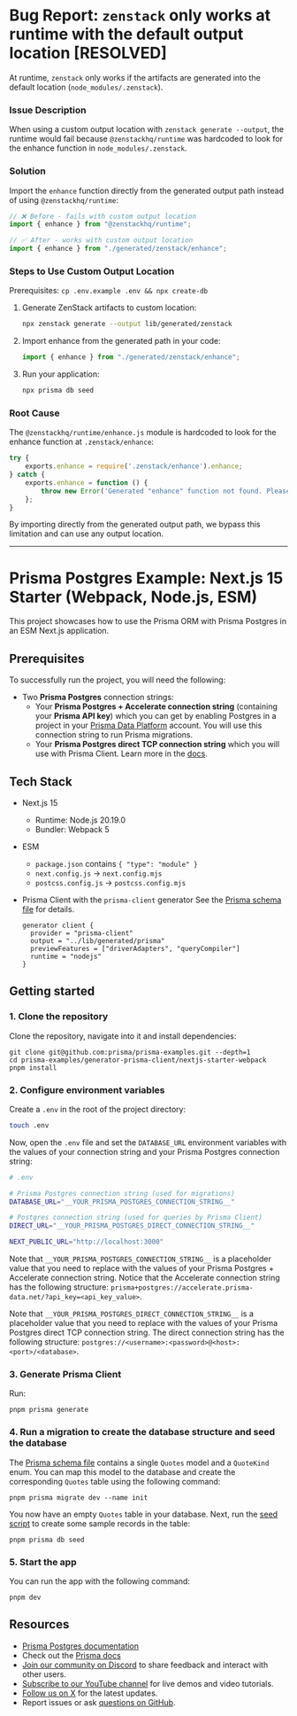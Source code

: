 # Bug Report: `zenstack` only works at runtime with the default output location [RESOLVED]

At runtime, `zenstack` only works if the artifacts are generated into the default location (`node_modules/.zenstack`).

### Issue Description

When using a custom output location with `zenstack generate --output`, the runtime would fail because `@zenstackhq/runtime` was hardcoded to look for the enhance function in `node_modules/.zenstack`.

### Solution

Import the `enhance` function directly from the generated output path instead of using `@zenstackhq/runtime`:

```typescript
// ❌ Before - fails with custom output location
import { enhance } from "@zenstackhq/runtime";

// ✅ After - works with custom output location
import { enhance } from "./generated/zenstack/enhance";
```

### Steps to Use Custom Output Location

Prerequisites: `cp .env.example .env && npx create-db`

1. Generate ZenStack artifacts to custom location:
   ```bash
   npx zenstack generate --output lib/generated/zenstack
   ```

2. Import enhance from the generated path in your code:
   ```typescript
   import { enhance } from "./generated/zenstack/enhance";
   ```

3. Run your application:
   ```bash
   npx prisma db seed
   ```

### Root Cause

The `@zenstackhq/runtime/enhance.js` module is hardcoded to look for the enhance function at `.zenstack/enhance`:

```js
try {
    exports.enhance = require('.zenstack/enhance').enhance;
} catch {
    exports.enhance = function () {
        throw new Error('Generated "enhance" function not found. Please run `zenstack generate` first.');
    };
}
```

By importing directly from the generated output path, we bypass this limitation and can use any output location.

-------------------

# Prisma Postgres Example: Next.js 15 Starter (Webpack, Node.js, ESM)

This project showcases how to use the Prisma ORM with Prisma Postgres in an ESM Next.js application.

## Prerequisites

To successfully run the project, you will need the following:

- Two **Prisma Postgres** connection strings:
  - Your **Prisma Postgres + Accelerate connection string** (containing your **Prisma API key**) which you can get by enabling Postgres in a project in your [Prisma Data Platform](https://pris.ly/pdp) account. You will use this connection string to run Prisma migrations.
  - Your **Prisma Postgres direct TCP connection string** which you will use with Prisma Client.
    Learn more in the [docs](https://www.prisma.io/docs/postgres/database/direct-connections).

## Tech Stack

- Next.js 15
  - Runtime: Node.js 20.19.0
  - Bundler: Webpack 5
- ESM
  - `package.json` contains `{ "type": "module" }`
  - `next.config.js` -> `next.config.mjs`
  - `postcss.config.js` -> `postcss.config.mjs`
- Prisma Client with the `prisma-client` generator
  See the [Prisma schema file](./prisma/schema.prisma) for details.

  ```prisma
  generator client {
    provider = "prisma-client"
    output = "../lib/generated/prisma"
    previewFeatures = ["driverAdapters", "queryCompiler"]
    runtime = "nodejs"
  }
  ```

## Getting started

### 1. Clone the repository

Clone the repository, navigate into it and install dependencies:

```
git clone git@github.com:prisma/prisma-examples.git --depth=1
cd prisma-examples/generator-prisma-client/nextjs-starter-webpack
pnpm install
```

### 2. Configure environment variables

Create a `.env` in the root of the project directory:

```bash
touch .env
```

Now, open the `.env` file and set the `DATABASE_URL` environment variables with the values of your connection string and your Prisma Postgres connection string:

```bash
# .env

# Prisma Postgres connection string (used for migrations)
DATABASE_URL="__YOUR_PRISMA_POSTGRES_CONNECTION_STRING__"

# Postgres connection string (used for queries by Prisma Client)
DIRECT_URL="__YOUR_PRISMA_POSTGRES_DIRECT_CONNECTION_STRING__"

NEXT_PUBLIC_URL="http://localhost:3000"
```

Note that `__YOUR_PRISMA_POSTGRES_CONNECTION_STRING__` is a placeholder value that you need to replace with the values of your Prisma Postgres + Accelerate connection string. Notice that the Accelerate connection string has the following structure: `prisma+postgres://accelerate.prisma-data.net/?api_key=<api_key_value>`.

Note that `__YOUR_PRISMA_POSTGRES_DIRECT_CONNECTION_STRING__` is a placeholder value that you need to replace with the values of your Prisma Postgres direct TCP connection string. The direct connection string has the following structure: `postgres://<username>:<password>@<host>:<port>/<database>`.

### 3. Generate Prisma Client

Run:

```
pnpm prisma generate
```

### 4. Run a migration to create the database structure and seed the database

The [Prisma schema file](./prisma/schema.prisma) contains a single `Quotes` model and a `QuoteKind` enum. You can map this model to the database and create the corresponding `Quotes` table using the following command:

```
pnpm prisma migrate dev --name init
```

You now have an empty `Quotes` table in your database. Next, run the [seed script](./prisma/seed.ts) to create some sample records in the table:

```
pnpm prisma db seed
```

### 5. Start the app

You can run the app with the following command:

```
pnpm dev
```

## Resources

- [Prisma Postgres documentation](https://www.prisma.io/docs/postgres)
- Check out the [Prisma docs](https://www.prisma.io/docs)
- [Join our community on Discord](https://pris.ly/discord?utm_source=github&utm_medium=prisma_examples&utm_content=next_steps_section) to share feedback and interact with other users.
- [Subscribe to our YouTube channel](https://pris.ly/youtube?utm_source=github&utm_medium=prisma_examples&utm_content=next_steps_section) for live demos and video tutorials.
- [Follow us on X](https://pris.ly/x?utm_source=github&utm_medium=prisma_examples&utm_content=next_steps_section) for the latest updates.
- Report issues or ask [questions on GitHub](https://pris.ly/github?utm_source=github&utm_medium=prisma_examples&utm_content=next_steps_section).
